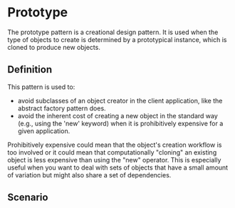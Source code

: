 Prototype
=========

The prototype pattern is a creational design pattern. It is used when the type of objects to create is determined by a prototypical instance, which is cloned to produce new objects.

Definition
----------

This pattern is used to:

* avoid subclasses of an object creator in the client application, like the abstract factory pattern does.
* avoid the inherent cost of creating a new object in the standard way (e.g., using the 'new' keyword) when it is prohibitively expensive for a given application.

Prohibitively expensive could mean that the object's creation workflow is too involved or it could mean that computationally "cloning" an existing object is less expensive than using the "new" operator.  This is especially useful when you want to deal with sets of objects that have a small amount of variation but might also share a set of dependencies.

Scenario
--------
